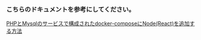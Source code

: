 ### こちらのドキュメントを参考にしてください。
[PHPとMysqlのサービスで構成されたdocker-composeにNode(React)を追加する方法](https://docs.google.com/document/d/1lvDi8WwiIgH3al35JdfXLgSTySKzuKtjB9h7E60W_IM/edit#)
